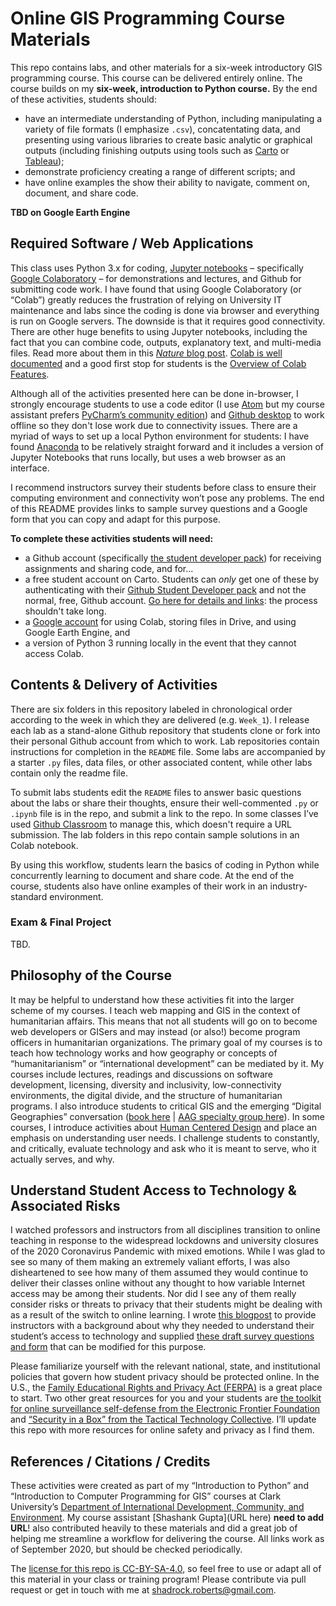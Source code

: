 # Online GIS Programming Course Materials
This repo contains labs, and other materials for a six-week introductory GIS programming course. This course can be delivered entirely online. The course builds on my **six-week, introduction to Python course.** By the end of these activities, students should:
- have an intermediate understanding of Python, including manipulating a variety of file formats (I emphasize `.csv`), concatentating data, and presenting using various libraries to create basic analytic or graphical outputs (including finishing outputs using tools such as [Carto](https://carto.com/) or [Tableau](https://www.tableau.com/));
- demonstrate proficiency creating a range of different scripts; and
- have online examples the show their ability to navigate, comment on, document, and share code.

**TBD on Google Earth Engine**

## Required Software / Web Applications
This class uses Python 3.x for coding, [Jupyter notebooks](https://jupyter.org/) – specifically [Google Colaboratory](https://colab.research.google.com/) – for demonstrations and lectures, and Github for submitting code work. I have found that using Google Colaboratory (or “Colab”) greatly reduces the frustration of relying on University IT maintenance and labs since the coding is done via browser and everything is run on Google servers. The downside is that it requires good connectivity. There are other huge benefits to using Jupyter notebooks, including the fact that you can combine code, outputs, explanatory text, and multi-media files. Read more about them in this [*Nature* blog post](https://www.nature.com/articles/d41586-018-07196-1). [Colab is well documented](https://colab.research.google.com/notebooks/intro.ipynb) and a good first stop for students is the [Overview of Colab Features](https://colab.research.google.com/notebooks/basic_features_overview.ipynb). 

Although all of the activities presented here can be done in-browser, I strongly encourage students to use a code editor (I use [Atom](https://atom.io) but my course assistant prefers [PyCharm’s community edition](https://www.jetbrains.com/pycharm/download)) and [Github desktop](https://desktop.github.com) to work offline so they don't lose work due to connectivity issues. There are a myriad of ways to set up a local Python environment for students: I have found [Anaconda](https://www.anaconda.com/products/individual) to be relatively straight forward and it includes a version of Jupyter Notebooks that runs locally, but uses a web browser as an interface. 

I recommend instructors survey their students before class to ensure their computing environment and connectivity won’t pose any problems. The end of this README provides links to sample survey questions and a Google form that you can copy and adapt for this purpose.

**To complete these activities students will need:**
- a Github account (specifically [the student developer pack](https://education.github.com/pack)) for receiving assignments and sharing code, and for...
- a free student account on Carto. Students can _only_ get one of these by authenticating with their [Github Student Developer pack](https://education.github.com/pack) and not the normal, free, Github account. [Go here for details and links](https://carto.com/help/getting-started/student-accounts/): the process shouldn't take long.
- a [Google account](https://www.google.com) for using Colab, storing files in Drive, and using Google Earth Engine, and
- a version of Python 3 running locally in the event that they cannot access Colab.

## Contents & Delivery of Activities

There are six folders in this repository labeled in chronological order according to the week in which they are delivered (e.g. `Week_1`). I release each lab as a stand-alone Github repository that students clone or fork into their personal Github account from which to work. Lab repositories contain instructions for completion in the `README` file. Some labs are accompanied by a starter `.py` files, data files, or other associated content, while other labs contain only the readme file. 

To submit labs students edit the `README` files to answer basic questions about the labs or share their thoughts, ensure their well-commented `.py` or `.ipynb` file is in the repo, and submit a link to the repo. In some classes I’ve used [Github Classroom](https://classroom.github.com) to manage this, which doesn't require a URL submission. The lab folders in this repo contain sample solutions in an Colab notebook.

By using this workflow, students learn the basics of coding in Python while concurrently learning to document and share code. At the end of the course, students also have online examples of their work in an industry-standard environment.

### Exam & Final Project
TBD.

## Philosophy of the Course
It may be helpful to understand how these activities fit into the larger scheme of my courses. I teach web mapping and GIS in the context of humanitarian affairs. This means that not all students will go on to become web developers or GISers and may instead (or also!) become program officers in humanitarian organizations. The primary goal of my courses is to teach how technology works and how geography or concepts of “humanitarianism” or “international development” can be mediated by it. My courses include lectures, readings and discussions on software development, licensing, diversity and inclusivity, low-connectivity environments, the digital divide, and the structure of humanitarian programs. I also introduce students to critical GIS and the emerging “Digital Geographies” conversation ([book here](https://uk.sagepub.com/en-gb/eur/digital-geographies/book258271) | [AAG specialty group here](https://twitter.com/digitalgeogsg)). In some courses, I introduce activities about [Human Centered Design](https://www.designkit.org/human-centered-design) and place an emphasis on understanding user needs. I challenge students to constantly, and critically, evaluate technology and ask who it is meant to serve, who it actually serves, and why.

## Understand Student Access to Technology & Associated Risks

I watched professors and instructors from all disciplines transition to online teaching in response to the widespread lockdowns and university closures of the 2020 Coronavirus Pandemic with mixed emotions. While I was glad to see so many of them making an extremely valiant efforts, I was also disheartened to see how many of them assumed they would continue to deliver their classes online without any thought to how variable Internet access may be among their students. Nor did I see any of them really consider risks or threats to privacy that their students might be dealing with as a result of the switch to online learning. I wrote [this blogpost](https://medium.com/@Shadrock/teaching-in-the-time-of-corona-part-i-7bb97ce6c715) to provide instructors with a background about why they needed to understand their student’s access to technology and supplied [these draft survey questions and form](https://docs.google.com/document/d/1xcArlcY3EIuTDKAoo4mizWZDsP6t8wpRSMFPTMnVDQU/edit) that can be modified for this purpose.

Please familiarize yourself with the relevant national, state, and institutional policies that govern how student privacy should be protected online. In the U.S., the [Family Educational Rights and Privacy Act (FERPA)](https://studentprivacy.ed.gov/?src=fpco) is a great place to start. Two other great resources for you and your students are [the toolkit for online surveillance self-defense from the Electronic Frontier Foundation]( https://ssd.eff.org) and [“Security in a Box” from the Tactical Technology Collective]( https://securityinabox.org). I’ll update this repo with more resources for online safety and privacy as I find them.   

## References / Citations / Credits
These activities were created as part of my “Introduction to Python” and “Introduction to Computer Programming for GIS” courses at Clark University’s [Department of International Development, Community, and Environment](https://www.clarku.edu/schools/idce/). My course assistant [Shashank Gupta](URL here) **need to add URL**! also contributed heavily to these materials and did a great job of helping me streamline a workflow for delivering the course. All links work as of September 2020, but should be checked periodically.

The [license for this repo is CC-BY-SA-4.0](https://github.com/Shadrock/online-python-course/blob/master/LICENSE.md), so feel free to use or adapt all of this material in your class or training program! Please contribute via pull request or get in touch with me at shadrock.roberts@gmail.com.
